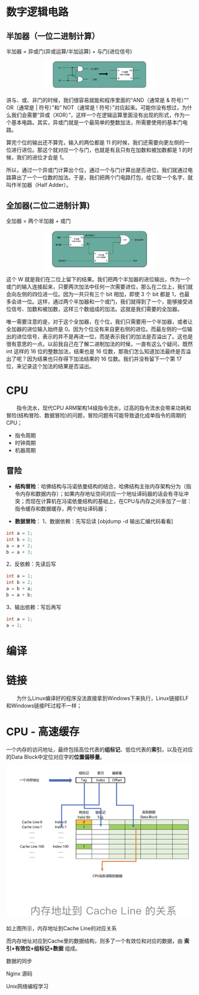 # 数字逻辑电路

## 半加器（一位二进制计算）

半加器 = 异或门(异或运算/半加运算) + 与门(进位信号)

<p align="center"><img width="300" src="../static/半加器电路.JPG"></p>

讲与、或、非门的时候，我们很容易就能和程序里面的“AND（通常是 & 符号）”“ OR（通常是 | 符号）”和“ NOT（通常是 ! 符号）”对应起来。可能你没有想过，为什么我们会需要“异或（XOR）”，这样一个在逻辑运算里面没有出现的形式，作为一个基本电路。其实，异或门就是一个最简单的整数加法，所需要使用的基本门电路。

算完个位的输出还不算完，输入的两位都是 11 的时候，我们还需要向更左侧的一位进行进位。那这个就对应一个与门，也就是有且只有在加数和被加数都是 1 的时候，我们的进位才会是 1。

所以，通过一个异或门计算出个位，通过一个与门计算出是否进位，我们就通过电路算出了一个一位数的加法。于是，我们把两个门电路打包，给它取一个名字，就叫作半加器（Half Adder）。

## 全加器(二位二进制计算)

全加器 = 两个半加器 + 或门

<p align="center"><img width="300" src="../static/全加器电路.JPG"></p>
这个 W 就是我们在二位上留下的结果。我们把两个半加器的进位输出，作为一个或门的输入连接起来，只要两次加法中任何一次需要进位，那么在二位上，我们就会向左侧的四位进一位。因为一共只有三个 bit 相加，即使 3 个 bit 都是 1，也最多会进一位。这样，通过两个半加器和一个或门，我们就得到了一个，能够接受进位信号、加数和被加数，这样三个数组成的加法。这就是我们需要的全加器。


唯一需要注意的是，对于这个全加器，在个位，我们只需要用一个半加器，或者让全加器的进位输入始终是 0。因为个位没有来自更右侧的进位。而最左侧的一位输出的进位信号，表示的并不是再进一位，而是表示我们的加法是否溢出了。这也是很有意思的一点。以前我自己在了解二进制加法的时候，一直有这么个疑问，既然 int 这样的 16 位的整数加法，结果也是 16 位数，那我们怎么知道加法最终是否溢出了呢？因为结果也只存得下加法结果的 16 位数。我们并没有留下一个第 17 位，来记录这个加法的结果是否溢出。

# CPU
&emsp;&emsp;指令流水，现代CPU ARM架构14级指令流水，过高的指令流水会带来功耗和冒险(结构冒险、数据冒险)的问题，冒险问题有可能导致退化成单指令的周期的CPU；

- 指令周期
- 时钟周期
- 机器周期

## 冒险
- **结构冒险**：哈佛结构与冯诺依曼结构的结合，哈佛结构主张内存架构分为（指令内存和数据内存）；如果内存地址空间对应一个地址译码器的话会有寻址冲突；而现在计算机在冯诺依曼结构的基础上，在CPU与内存之间多加了一层：指令缓存和数据缓存，两个地址译码器；

- **数据冒险**：
1、数据依赖：先写后读  [objdump -d 输出汇编代码看看]
```C
int a = 1;
int b = 2;
a = a + 2;
b = a + 3;
```

2、反依赖：先读后写
```C
int a = 1;
int b = 2;
a = b + a;
b = a + b;
```

3、输出依赖：写后再写
```C
int a = 1;
a = 2;
```

# 编译

# 链接
&emsp;&emsp;为什么Linux编译好的程序没法直接拿到Windows下来执行，Linux链接ELF和Windows链接PE过程不一样；


# CPU - 高速缓存

一个内存的访问地址，最终包括高位代表的**组标记**、低位代表的**索引**，以及在对应的Data Block中定位对应字的**位置偏移量**。


<p align="center"><img width="600" src="../static/内存地址到CpuCacheLine的关系.png"></p>

如上图所示，内存地址到Cache Line的对应关系

而内存地址对应到Cache里的数据结构，则多了一个有效位和对应的数据，由 **索引+有效位+组标记+数据** 组成。


数据的同步

Nginx 源码

Unix网络编程学习
